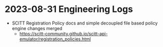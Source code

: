 # 2023-08-31 Engineering Logs

- SCITT Registration Policy docs and simple decoupled file based policy engine changes merged
  - https://scitt-community.github.io/scitt-api-emulator/registration_policies.html